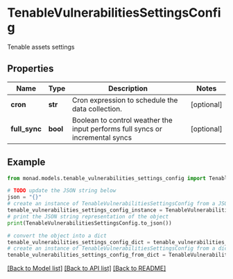 # TenableVulnerabilitiesSettingsConfig

Tenable assets settings

## Properties

Name | Type | Description | Notes
------------ | ------------- | ------------- | -------------
**cron** | **str** | Cron expression to schedule the data collection. | [optional] 
**full_sync** | **bool** | Boolean to control weather the input performs full syncs or incremental syncs | [optional] 

## Example

```python
from monad.models.tenable_vulnerabilities_settings_config import TenableVulnerabilitiesSettingsConfig

# TODO update the JSON string below
json = "{}"
# create an instance of TenableVulnerabilitiesSettingsConfig from a JSON string
tenable_vulnerabilities_settings_config_instance = TenableVulnerabilitiesSettingsConfig.from_json(json)
# print the JSON string representation of the object
print(TenableVulnerabilitiesSettingsConfig.to_json())

# convert the object into a dict
tenable_vulnerabilities_settings_config_dict = tenable_vulnerabilities_settings_config_instance.to_dict()
# create an instance of TenableVulnerabilitiesSettingsConfig from a dict
tenable_vulnerabilities_settings_config_from_dict = TenableVulnerabilitiesSettingsConfig.from_dict(tenable_vulnerabilities_settings_config_dict)
```
[[Back to Model list]](../README.md#documentation-for-models) [[Back to API list]](../README.md#documentation-for-api-endpoints) [[Back to README]](../README.md)


